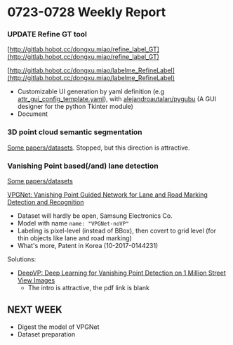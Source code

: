 # 0723-0728 Weekly Report

### UPDATE Refine GT tool

[http://gitlab.hobot.cc/dongxu.miao/refine_label_GT](http://gitlab.hobot.cc/dongxu.miao/refine_label_GT)

[http://gitlab.hobot.cc/dongxu.miao/labelme_RefineLabel](http://gitlab.hobot.cc/dongxu.miao/labelme_RefineLabel)

* Customizable UI generation by yaml definition (e.g [attr_gui_config_template.yaml](http://gitlab.hobot.cc/dongxu.miao/refine_label_GT/blob/master/refine_gt/bridge/hobot_attr_gui/attr_gui_config_template.yaml)), with [alejandroautalan/pygubu](https://github.com/alejandroautalan/pygubu) (A GUI designer for the python Tkinter module)
* Document

### 3D point cloud semantic segmentation

[Some papers/datasets](http://gitlab.hobot.cc/dongxu.miao/hobot_research/tree/master/point_cloud_3d). Stopped, but this direction is attractive.

### Vanishing Point based(/and) lane detection

[Some papers/datasets](http://gitlab.hobot.cc/dongxu.miao/hobot_research/tree/master/vanishing_point_lane_detection)

[VPGNet: Vanishing Point Guided Network for Lane and Road Marking Detection and Recognition](https://github.com/SeokjuLee/VPGNet)

* Dataset will hardly be open, Samsung Electronics Co.
* Model with name `name: "VPGNet-noVP"`
* Labeling is pixel-level (instead of BBox), then covert to grid level (for thin objects like lane and road marking)
* What's more, Patent in Korea (10-2017-0144231)

Solutions:

* [DeepVP: Deep Learning for Vanishing Point Detection on 1 Million Street View Images](http://jiapingzhao.net/)
    - The intro is attractive, the pdf link is blank

## NEXT WEEK

* Digest the model of VPGNet
* Dataset preparation